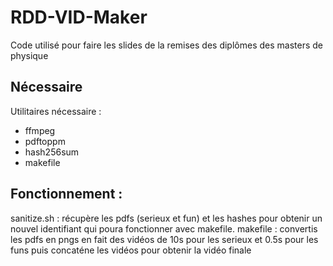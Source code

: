 # RDD-VID-Maker
Code utilisé pour faire les slides de la remises des diplômes des masters de physique

## Nécessaire
Utilitaires nécessaire :
- ffmpeg
- pdftoppm
- hash256sum
- makefile

## Fonctionnement :
sanitize.sh : récupère les pdfs (serieux et fun) et les hashes pour obtenir un nouvel identifiant qui poura fonctionner avec makefile.
makefile : convertis les pdfs en pngs en fait des vidéos de 10s pour les serieux et 0.5s pour les funs puis concaténe les vidéos pour obtenir la vidéo finale


